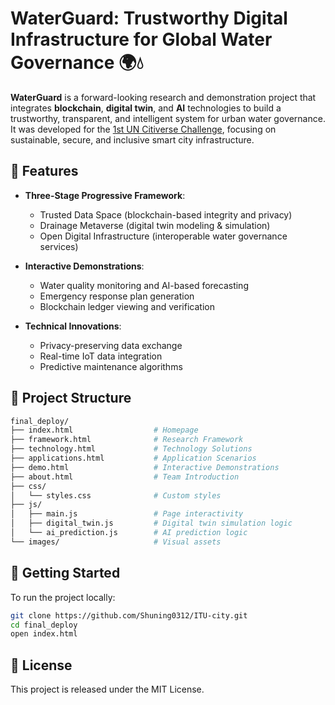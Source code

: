 # WaterGuard: Trustworthy Digital Infrastructure for Global Water Governance 🌍💧

**WaterGuard** is a forward-looking research and demonstration project that integrates **blockchain**, **digital twin**, and **AI** technologies to build a trustworthy, transparent, and intelligent system for urban water governance. It was developed for the [1st UN Citiverse Challenge](https://www.itu.int/metaverse/virtual-worlds/1st-un-citiverse-challenge/), focusing on sustainable, secure, and inclusive smart city infrastructure.

## 🔧 Features

- **Three-Stage Progressive Framework**:
  - Trusted Data Space (blockchain-based integrity and privacy)
  - Drainage Metaverse (digital twin modeling & simulation)
  - Open Digital Infrastructure (interoperable water governance services)

- **Interactive Demonstrations**:
  - Water quality monitoring and AI-based forecasting
  - Emergency response plan generation
  - Blockchain ledger viewing and verification

- **Technical Innovations**:
  - Privacy-preserving data exchange
  - Real-time IoT data integration
  - Predictive maintenance algorithms

## 📁 Project Structure

```bash
final_deploy/
├── index.html                  # Homepage
├── framework.html              # Research Framework
├── technology.html             # Technology Solutions
├── applications.html           # Application Scenarios
├── demo.html                   # Interactive Demonstrations
├── about.html                  # Team Introduction
├── css/
│   └── styles.css              # Custom styles
├── js/
│   ├── main.js                 # Page interactivity
│   ├── digital_twin.js         # Digital twin simulation logic
│   └── ai_prediction.js        # AI prediction logic
└── images/                     # Visual assets
```


## 🚀 Getting Started

To run the project locally:
```bash
git clone https://github.com/Shuning0312/ITU-city.git
cd final_deploy
open index.html
```

## 📜 License
This project is released under the MIT License.

